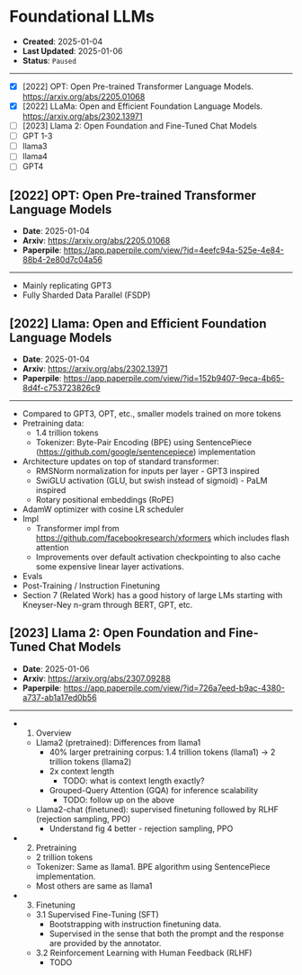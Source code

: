 # Foundational LLMs

- **Created**: 2025-01-04
- **Last Updated**: 2025-01-06
- **Status**: `Paused`

---

- [X] [2022] OPT: Open Pre-trained Transformer Language Models. <https://arxiv.org/abs/2205.01068>
- [X] [2022] LLaMa: Open and Efficient Foundation Language Models. <https://arxiv.org/abs/2302.13971>
- [ ] [2023] Llama 2: Open Foundation and Fine-Tuned Chat Models
- [ ] GPT 1-3
- [ ] llama3
- [ ] llama4
- [ ] GPT4

## [2022] OPT: Open Pre-trained Transformer Language Models

- **Date**: 2025-01-04
- **Arxiv**: <https://arxiv.org/abs/2205.01068>
- **Paperpile**: <https://app.paperpile.com/view/?id=4eefc94a-525e-4e84-88b4-2e80d7c04a56>

---

- Mainly replicating GPT3
- Fully Sharded Data Parallel (FSDP)

## [2022] Llama: Open and Efficient Foundation Language Models

- **Date**: 2025-01-04
- **Arxiv**: <https://arxiv.org/abs/2302.13971>
- **Paperpile**: <https://app.paperpile.com/view/?id=152b9407-9eca-4b65-8d4f-c753723826c9>

---

- Compared to GPT3, OPT, etc., smaller models trained on more tokens
- Pretraining data:
  - 1.4 trillion tokens
  - Tokenizer: Byte-Pair Encoding (BPE) using SentencePiece (<https://github.com/google/sentencepiece>) implementation
- Architecture updates on top of standard transformer:
  - RMSNorm normalization for inputs per layer - GPT3 inspired
  - SwiGLU activation (GLU, but swish instead of sigmoid) - PaLM inspired
  - Rotary positional embeddings (RoPE)
- AdamW optimizer with cosine LR scheduler
- Impl
  - Transformer impl from <https://github.com/facebookresearch/xformers> which includes flash attention
  - Improvements over default activation checkpointing to also cache some expensive linear layer activations.
- Evals
- Post-Training / Instruction Finetuning
- Section 7 (Related Work) has a good history of large LMs starting with Kneyser-Ney n-gram through BERT, GPT, etc.

## [2023] Llama 2: Open Foundation and Fine-Tuned Chat Models

- **Date**: 2025-01-06
- **Arxiv**: <https://arxiv.org/abs/2307.09288>
- **Paperpile**: <https://app.paperpile.com/view/?id=726a7eed-b9ac-4380-a737-ab1a17ed0b56>

---

- 1. Overview
  - Llama2 (pretrained): Differences from llama1
    - 40% larger pretraining corpus: 1.4 trillion tokens (llama1) -> 2 trillion tokens (llama2)
    - 2x context length
      - TODO: what is context length exactly?
    - Grouped-Query Attention (GQA) for inference scalability
      - TODO: follow up on the above
  - Llama2-chat (finetuned): supervised finetuning followed by RLHF (rejection sampling, PPO)
    - Understand fig 4 better - rejection sampling, PPO
- 2. Pretraining
  - 2 trillion tokens
  - Tokenizer: Same as llama1. BPE algorithm using SentencePiece implementation.
  - Most others are same as llama1
- 3. Finetuning
  - 3.1 Supervised Fine-Tuning (SFT)
    - Bootstrapping with instruction finetuning data.
    - Supervised in the sense that both the prompt and the response are provided by the annotator.
  - 3.2 Reinforcement Learning with Human Feedback (RLHF)
    - TODO
